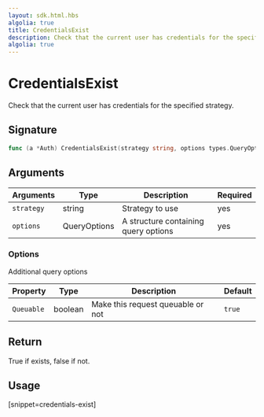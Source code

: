 ```yaml
---
layout: sdk.html.hbs
algolia: true
title: CredentialsExist
description: Check that the current user has credentials for the specified strategy
algolia: true
---
```


# CredentialsExist

Check that the current user has credentials for the specified strategy.

## Signature

```go
func (a *Auth) CredentialsExist(strategy string, options types.QueryOptions) (bool, error)
```

## Arguments

| Arguments  | Type             | Description                                             | Required |
| ---------- | ---------------- | ------------------------------------------------------- | -------- |
| `strategy` | string      | Strategy to use                                         | yes      |
| `options` | QueryOptions | A structure containing query options | yes       |

### **Options**

Additional query options

| Property     | Type    | Description                       | Default |
| ---------- | ------- | --------------------------------- | ------- |
| `Queuable` | boolean | Make this request queuable or not | `true`  |


## Return

True if exists, false if not.

## Usage

[snippet=credentials-exist]
